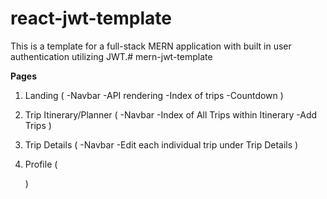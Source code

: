 # react-jwt-template

This is a template for a full-stack MERN application with built in user authentication utilizing JWT.# mern-jwt-template


__Pages__
1. Landing
(
-Navbar
-API rendering
-Index of trips
-Countdown
)
2. Trip Itinerary/Planner
(
-Navbar
-Index of All Trips within Itinerary
-Add Trips
 )

3. Trip Details
(
-Navbar
-Edit each individual trip under Trip Details
)
4. Profile
   (
       
   )

